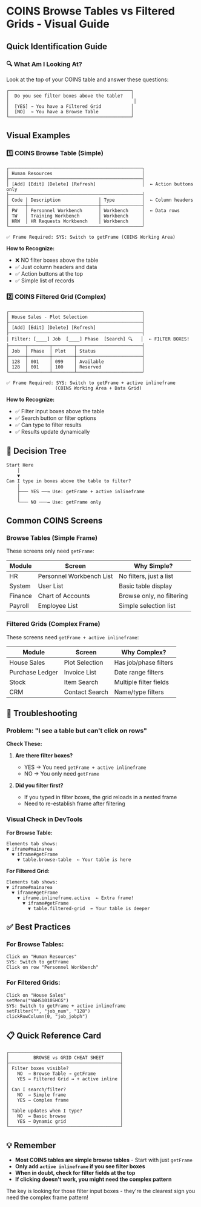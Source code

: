 # COINS Browse Tables vs Filtered Grids - Visual Guide

## Quick Identification Guide

### 🔍 What Am I Looking At?

Look at the top of your COINS table and answer these questions:

```
┌─────────────────────────────────────────────┐
│  Do you see filter boxes above the table?   │
│                                              │
│  [YES] → You have a Filtered Grid           │
│  [NO]  → You have a Browse Table            │
└─────────────────────────────────────────────┘
```

## Visual Examples

### 1️⃣ COINS Browse Table (Simple)

```
┌─────────────────────────────────────────────────┐
│ Human Resources                                 │
├─────────────────────────────────────────────────┤
│ [Add] [Edit] [Delete] [Refresh]                 │  ← Action buttons only
├─────────────────────────────────────────────────┤
│ Code │ Description              │ Type          │  ← Column headers
├──────┼──────────────────────────┼───────────────┤
│ PW   │ Personnel Workbench      │ Workbench     │  ← Data rows
│ TW   │ Training Workbench       │ Workbench     │
│ HRW  │ HR Requests Workbench    │ Workbench     │
└─────────────────────────────────────────────────┘

✅ Frame Required: SYS: Switch to getFrame (COINS Working Area)
```

**How to Recognize:**
- ❌ NO filter boxes above the table
- ✅ Just column headers and data
- ✅ Action buttons at the top
- ✅ Simple list of records

### 2️⃣ COINS Filtered Grid (Complex)

```
┌─────────────────────────────────────────────────┐
│ House Sales - Plot Selection                    │
├─────────────────────────────────────────────────┤
│ [Add] [Edit] [Delete] [Refresh]                 │
├─────────────────────────────────────────────────┤
│ Filter: [____] Job  [____] Phase  [Search] 🔍   │  ← FILTER BOXES!
├──────┬────────┬────────┬────────────────────────┤
│ Job  │ Phase  │ Plot   │ Status                 │
├──────┼────────┼────────┼────────────────────────┤
│ 128  │ 001    │ 099    │ Available              │
│ 128  │ 001    │ 100    │ Reserved               │
└──────┴────────┴────────┴────────────────────────┘

✅ Frame Required: SYS: Switch to getFrame + active inlineframe
                  (COINS Working Area + Data Grid)
```

**How to Recognize:**
- ✅ Filter input boxes above the table
- ✅ Search button or filter options
- ✅ Can type to filter results
- ✅ Results update dynamically

## 🎯 Decision Tree

```
Start Here
    │
    ▼
Can I type in boxes above the table to filter?
    │
    ├─── YES ──→ Use: getFrame + active inlineframe
    │
    └─── NO ───→ Use: getFrame only
```

## Common COINS Screens

### Browse Tables (Simple Frame)
These screens only need `getFrame`:

| Module | Screen | Why Simple? |
|--------|--------|-------------|
| HR | Personnel Workbench List | No filters, just a list |
| System | User List | Basic table display |
| Finance | Chart of Accounts | Browse only, no filtering |
| Payroll | Employee List | Simple selection list |

### Filtered Grids (Complex Frame)
These screens need `getFrame + active inlineframe`:

| Module | Screen | Why Complex? |
|--------|--------|--------------|
| House Sales | Plot Selection | Has job/phase filters |
| Purchase Ledger | Invoice List | Date range filters |
| Stock | Item Search | Multiple filter fields |
| CRM | Contact Search | Name/type filters |

## 🔧 Troubleshooting

### Problem: "I see a table but can't click on rows"

**Check These:**

1. **Are there filter boxes?**
   - YES → You need `getFrame + active inlineframe`
   - NO → You only need `getFrame`

2. **Did you filter first?**
   - If you typed in filter boxes, the grid reloads in a nested frame
   - Need to re-establish frame after filtering

### Visual Check in DevTools

**For Browse Table:**
```
Elements tab shows:
▼ iframe#mainarea
  ▼ iframe#getFrame
    ▼ table.browse-table  ← Your table is here
```

**For Filtered Grid:**
```
Elements tab shows:
▼ iframe#mainarea
  ▼ iframe#getFrame
    ▼ iframe.inlineframe.active  ← Extra frame!
      ▼ iframe#getFrame
        ▼ table.filtered-grid  ← Your table is deeper
```

## ✅ Best Practices

### For Browse Tables:
```
Click on "Human Resources"
SYS: Switch to getFrame
Click on row "Personnel Workbench"
```

### For Filtered Grids:
```
Click on "House Sales"
setMenu("%WHS1010SHCG")
SYS: Switch to getFrame + active inlineframe
setFilter("", "job_num", "128")
clickRowColumn(0, "job_jobph")
```

## 📋 Quick Reference Card

```
┌─────────────────────────────────────────┐
│         BROWSE vs GRID CHEAT SHEET      │
├─────────────────────────────────────────┤
│ Filter boxes visible?                   │
│   NO  → Browse Table → getFrame         │
│   YES → Filtered Grid → + active inline │
│                                         │
│ Can I search/filter?                    │
│   NO  → Simple frame                    │
│   YES → Complex frame                   │
│                                         │
│ Table updates when I type?              │
│   NO  → Basic browse                    │
│   YES → Dynamic grid                    │
└─────────────────────────────────────────┘
```

## 💡 Remember

- **Most COINS tables are simple browse tables** - Start with just `getFrame`
- **Only add `active inlineframe` if you see filter boxes**
- **When in doubt, check for filter fields at the top**
- **If clicking doesn't work, you might need the complex pattern**

The key is looking for those filter input boxes - they're the clearest sign you need the complex frame pattern!